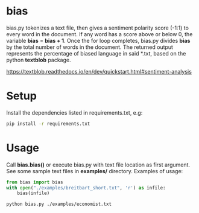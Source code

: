 # bias
bias.py tokenizes a text file, then gives a sentiment polarity score (-1:1) to every word in the document. If any word has a score above or below 0, the variable **bias** = **bias + 1**. Once the for loop completes, bias.py divides **bias** by the total number of words in the document. The returned output represents the percentage of biased language in said *.txt, based on the python **textblob** package. 

https://textblob.readthedocs.io/en/dev/quickstart.html#sentiment-analysis

# Setup

Install the dependencies listed in requirements.txt, e.g:
```bash
pip install -r requirements.txt
```

# Usage

Call **bias.bias()** or execute bias.py with text file location as first argument. See some sample text files in **examples/** directory. Examples of usage:

```python
from bias import bias
with open("./examples/breitbart_short.txt", 'r') as infile:
    bias(infile)
```

```bash
python bias.py ./examples/economist.txt
```
